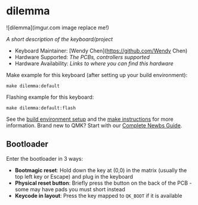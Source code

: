 # dilemma

![dilemma](imgur.com image replace me!)

*A short description of the keyboard/project*

* Keyboard Maintainer: [Wendy Chen](https://github.com/Wendy Chen)
* Hardware Supported: *The PCBs, controllers supported*
* Hardware Availability: *Links to where you can find this hardware*

Make example for this keyboard (after setting up your build environment):

    make dilemma:default

Flashing example for this keyboard:

    make dilemma:default:flash

See the [build environment setup](https://docs.qmk.fm/#/getting_started_build_tools) and the [make instructions](https://docs.qmk.fm/#/getting_started_make_guide) for more information. Brand new to QMK? Start with our [Complete Newbs Guide](https://docs.qmk.fm/#/newbs).

## Bootloader

Enter the bootloader in 3 ways:

* **Bootmagic reset**: Hold down the key at (0,0) in the matrix (usually the top left key or Escape) and plug in the keyboard
* **Physical reset button**: Briefly press the button on the back of the PCB - some may have pads you must short instead
* **Keycode in layout**: Press the key mapped to `QK_BOOT` if it is available
